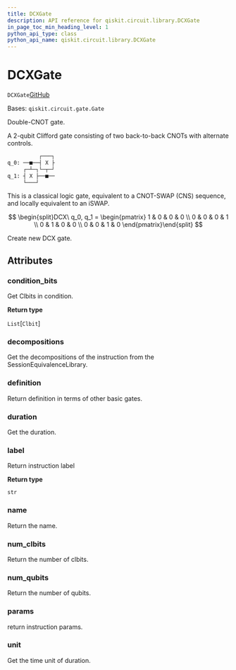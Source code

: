 ```yaml
---
title: DCXGate
description: API reference for qiskit.circuit.library.DCXGate
in_page_toc_min_heading_level: 1
python_api_type: class
python_api_name: qiskit.circuit.library.DCXGate
---
```


# DCXGate

<span id="qiskit.circuit.library.DCXGate" />

`DCXGate`[GitHub](https://github.com/qiskit/qiskit/tree/stable/0.20/qiskit/circuit/library/standard_gates/dcx.py "view source code")

Bases: `qiskit.circuit.gate.Gate`

Double-CNOT gate.

A 2-qubit Clifford gate consisting of two back-to-back CNOTs with alternate controls.

```python
          ┌───┐
q_0: ──■──┤ X ├
     ┌─┴─┐└─┬─┘
q_1: ┤ X ├──■──
     └───┘
```

This is a classical logic gate, equivalent to a CNOT-SWAP (CNS) sequence, and locally equivalent to an iSWAP.

$$
\begin{split}DCX\ q_0, q_1 =
    \begin{pmatrix}
        1 & 0 & 0 & 0 \\
        0 & 0 & 0 & 1 \\
        0 & 1 & 0 & 0 \\
        0 & 0 & 1 & 0
    \end{pmatrix}\end{split}
$$

Create new DCX gate.

## Attributes

<span id="qiskit.circuit.library.DCXGate.condition_bits" />

### condition\_bits

Get Clbits in condition.

**Return type**

`List`\[`Clbit`]

<span id="qiskit.circuit.library.DCXGate.decompositions" />

### decompositions

Get the decompositions of the instruction from the SessionEquivalenceLibrary.

<span id="qiskit.circuit.library.DCXGate.definition" />

### definition

Return definition in terms of other basic gates.

<span id="qiskit.circuit.library.DCXGate.duration" />

### duration

Get the duration.

<span id="qiskit.circuit.library.DCXGate.label" />

### label

Return instruction label

**Return type**

`str`

<span id="qiskit.circuit.library.DCXGate.name" />

### name

Return the name.

<span id="qiskit.circuit.library.DCXGate.num_clbits" />

### num\_clbits

Return the number of clbits.

<span id="qiskit.circuit.library.DCXGate.num_qubits" />

### num\_qubits

Return the number of qubits.

<span id="qiskit.circuit.library.DCXGate.params" />

### params

return instruction params.

<span id="qiskit.circuit.library.DCXGate.unit" />

### unit

Get the time unit of duration.

